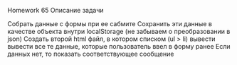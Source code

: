 Homework 65
Описание задачи

Собрать данные с формы при ее сабмите
Сохранить эти данные в качестве объекта внутри localStorage (не забываем о преобразовании в json)
Создать второй html файл, в котором списком (ul > li) вывести вывести все те данные, которые пользователь ввел в форму ранее
Если данных нет, то показать соответствующее сообщение